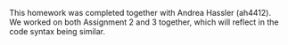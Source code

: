 This homework was completed together with Andrea Hassler (ah4412).  
We worked on both Assignment 2 and 3 together, which will reflect in the code syntax being similar.
